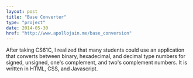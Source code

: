 ```yaml
---
layout: post
title: "Base Converter"
type: "project"
date: 2014-05-30
href: "http://www.apollojain.me/base_conversion"
---
```


After taking CS61C, I realized that many students could use an application that converts between binary, hexadecimal, and decimal type numbers for signed, unsigned, one's complement, and two's complement numbers. It is written in HTML, CSS, and Javascript. 